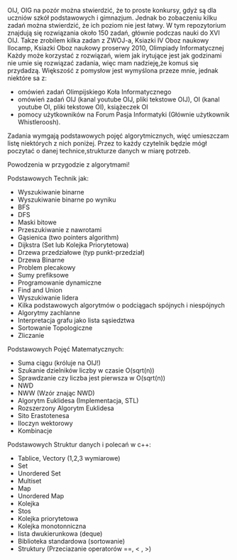 OIJ, OIG na pozór można stwierdzić, że to proste konkursy, gdyż są dla uczniów szkół podstawowych i gimnazjum.
Jednak bo zobaczeniu kilku zadań można stwierdzić, że ich poziom nie jest łatwy.
W tym repozytorium znajdują się rozwiązania około 150 zadań, głównie podczas nauki do XVI OIJ.
Takze zrobilem kilka zadan z ZWOJ-a, Ksiazki IV Oboz naukowy Ilocamp, Ksiazki Oboz naukowy proserwy 2010, Olimpiady Informatycznej
Każdy może korzystać z rozwiązań, wiem jak irytujące jest jak godzinami nie umie się rozwiązać zadania, więc mam nadzieję,że komuś się przydadzą.
 Większość z pomysłow jest wymyślona przeze mnie, jednak niektóre sa z:
- omówień zadań Olimpijskiego Koła Informatycznego
- omówień zadań OIJ (kanal youtube OIJ, pliki tekstowe OIJ), OI (kanal youtube OI, pliki tekstowe OI), książeczek OI
- pomocy użytkowników na Forum Pasja Informatyki (Głównie użytkownik Whistleroosh).

Zadania wymgają podstawowych pojęć algorytmicznych, więć umieszczam listę niektórych z nich poniżej.
Przez to każdy czytelnik będzie mógł poczytać o danej technice,strukturze danych w miarę potrzeb.


Powodzenia w przygodzie z algorytmami!


Podstawowych Technik jak:
- Wyszukiwanie binarne
- Wyszukiwanie binarne po wyniku
- BFS
- DFS
- Maski bitowe
- Przeszukiwanie z nawrotami
- Gąsienica (two pointers algorithm)
- Dijkstra (Set lub Kolejka Priorytetowa)
- Drzewa przedziałowe (typ punkt-przedział)
- Drzewa Binarne
- Problem plecakowy
- Sumy prefiksowe
- Programowanie dynamiczne
- Find and Union
- Wyszukiwanie lidera
- Kilka podstawowych algorytmów o podciągach spójnych i niespójnych
- Algorytmy zachlanne
- Interpretacja grafu jako lista sąsiedztwa
- Sortowanie Topologiczne
- Zliczanie

Podstawowych Pojęć Matematycznych:
- Suma ciągu (króluje na OIJ!)
- Szukanie dzielników liczby w czasie O(sqrt(n))
- Sprawdzanie czy liczba jest pierwsza w O(sqrt(n))
- NWD
- NWW (Wzór znając NWD)
- Algorytm Euklidesa (Implementacja, STL)
- Rozszerzony Algorytm Euklidesa
- Sito Erastotenesa
- Iloczyn wektorowy
- Kombinacje

Podstawowych Struktur danych i polecań w c++:
- Tablice, Vectory (1,2,3 wymiarowe)
- Set
- Unordered Set
- Multiset
- Map
- Unordered Map
- Kolejka
- Stos
- Kolejka priorytetowa
- Kolejka monotonniczna
- lista dwukierunkowa (deque)
- Biblioteka standardowa (sortowanie)
- Struktury (Przeciazanie operatorów ==, < , >)
